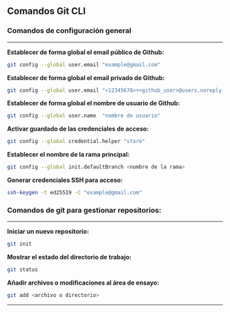 ## Comandos Git CLI
### Comandos de configuración general
****
**Establecer de forma global el email público de Github:**
```bash
git config --global user.email "example@gmail.com"
```
**Establecer de forma global el email privado de Github:**
```bash
git config --global user.email "<12345678>+<github_user>@users.noreply.github.com"
```
**Establecer de forma global el nombre de usuario de Github:**
```bash
git config --global user.name  "nombre de usuario"
```
**Activar guardado de las credenciales de acceso:**
```bash
git config --global credential.helper "store"
```
**Establecer el nombre de la rama principal:**
```bash
git config --global init.defaultBranch <nombre de la rama>
```
**Generar credenciales SSH para acceso:**
```bash
ssh-keygen -t ed25519 -C "example@gmail.com"
```


### Comandos de git para gestionar repositorios:
****
**Iniciar un nuevo repositorio:**
```bash
git init
```
**Mostrar el estado del directorio de trabajo:**
```bash
git status
```
**Añadir archivos o modificaciones al área de ensayo:**
```bash
git add <archivo o directorio>
```
****
